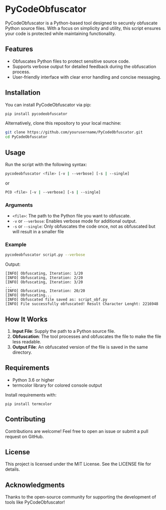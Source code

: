 
# PyCodeObfuscator

PyCodeObfuscator is a Python-based tool designed to securely obfuscate Python source files. With a focus on simplicity and utility, this script ensures your code is protected while maintaining functionality.

## Features
- Obfuscates Python files to protect sensitive source code.
- Supports verbose output for detailed feedback during the obfuscation process.
- User-friendly interface with clear error handling and concise messaging.

## Installation
You can install PyCodeObfuscator via pip:
```bash
pip install pycodeobfuscator
```
Alternatively, clone this repository to your local machine:
```bash
git clone https://github.com/yourusername/PyCodeObfuscator.git
cd PyCodeObfuscator
```
## Usage
Run the script with the following syntax:
```bash
pycodeobfuscator <file> [-v | --verbose] [-s | --single]
```
or
```bash
PCO <file> [-v | --verbose] [-s | --single]
```
### Arguments
- `<file>`: The path to the Python file you want to obfuscate.
- `-v` or `--verbose`: Enables verbose mode for additional output.
- `-s` or `--single`: Only obfuscates the code once, not as obfuscated but will result in a smaller file

### Example
```bash
pycodeobfuscator script.py --verbose
```
Output:
```
[INFO] Obfuscating, Iteration: 1/20
[INFO] Obfuscating, Iteration: 2/20
[INFO] Obfuscating, Iteration: 3/20
...
[INFO] Obfuscating, Iteration: 20/20
[INFO] Obfuscating...
[INFO] Obfuscated file saved as: script_obf.py
[INFO] File successfully obfuscated! Result Character Lenght: 2216948
```
## How It Works
1. **Input File**: Supply the path to a Python source file.
2. **Obfuscation**: The tool processes and obfuscates the file to make the file less readable.
3. **Output File**: An obfuscated version of the file is saved in the same directory.

## Requirements
- Python 3.6 or higher
- termcolor library for colored console output

Install requirements with:
```
pip install termcolor
```
## Contributing
Contributions are welcome! Feel free to open an issue or submit a pull request on GitHub.

## License
This project is licensed under the MIT License. See the LICENSE file for details.

## Acknowledgments
Thanks to the open-source community for supporting the development of tools like PyCodeObfuscator!
